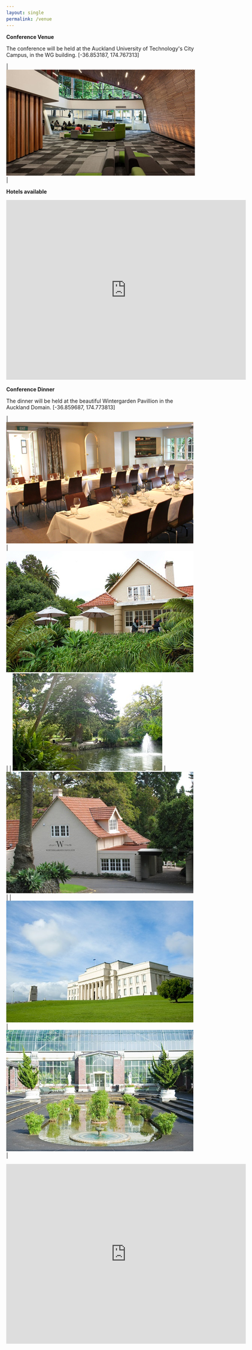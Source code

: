 ```yaml
---
layout: single
permalink: /venue
---
```

**Conference Venue**

The conference will be held at the Auckland University of Technology's City Campus, in the WG building. [-36.853187, 174.767313]

| <img src="/assets/images/aut_wg_4-1000x563.jpg"> |

**Hotels available**

<iframe src="https://www.google.com/maps/embed?pb=!1m16!1m12!1m3!1d6385.032167988325!2d174.76557859236252!3d-36.854064009077845!2m3!1f0!2f0!3f0!3m2!1i1024!2i768!4f13.1!2m1!1shotel+near+Auckland+University+of+Technology+-+Business+Faculty%2C+Auckland!5e0!3m2!1sen!2snz!4v1524529683086" width="640" height="480" frameborder="0" style="border:0" allowfullscreen></iframe>

**Conference Dinner**

The dinner will be held at the beautiful Wintergarden Pavillion in the Auckland Domain. [-36.859687, 174.773813]

| <img src="/assets/images/wintergarden_07.jpg"> | <img src="/assets/images/wintergarden_08.jpg"> |
| <img src="/assets/images/wintergarden_09.jpg"> | <img src="/assets/images/wintergarden_05.jpg"> |
| <img src="/assets/images/wintergarden_10.jpg"> | <img src="/assets/images/wintergarden_06.jpg"> |

<iframe src="https://www.google.com/maps/embed?pb=!1m28!1m12!1m3!1d6384.8584030009215!2d174.76512997824886!3d-36.85614418512149!2m3!1f0!2f0!3f0!3m2!1i1024!2i768!4f13.1!4m13!3e2!4m5!1s0x6d0d47e463e6c953%3A0xe08f185abdafcdbd!2sAUT+Wellesley+Street+East%2C+Auckland!3m2!1d-36.8532194!2d174.7673188!4m5!1s0x6d0d4872d9d8a513%3A0xe58161d82be9045e!2sWintergarden+Cafe+20+Kiosk+Rd%2C+Parnell%2C+Auckland+1010!3m2!1d-36.859639!2d174.773823!5e0!3m2!1sen!2snz!4v1524435979833" width="640" height="480" frameborder="0" style="border:0" allowfullscreen></iframe>